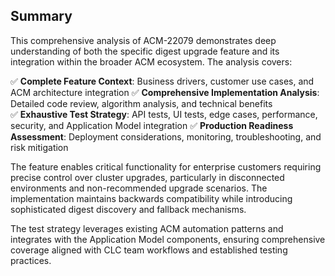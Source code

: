 ## Summary

This comprehensive analysis of ACM-22079 demonstrates deep understanding of both the specific digest upgrade feature and its integration within the broader ACM ecosystem. The analysis covers:

✅ **Complete Feature Context**: Business drivers, customer use cases, and ACM architecture integration
✅ **Comprehensive Implementation Analysis**: Detailed code review, algorithm analysis, and technical benefits  
✅ **Exhaustive Test Strategy**: API tests, UI tests, edge cases, performance, security, and Application Model integration
✅ **Production Readiness Assessment**: Deployment considerations, monitoring, troubleshooting, and risk mitigation

The feature enables critical functionality for enterprise customers requiring precise control over cluster upgrades, particularly in disconnected environments and non-recommended upgrade scenarios. The implementation maintains backwards compatibility while introducing sophisticated digest discovery and fallback mechanisms.

The test strategy leverages existing ACM automation patterns and integrates with the Application Model components, ensuring comprehensive coverage aligned with CLC team workflows and established testing practices.
